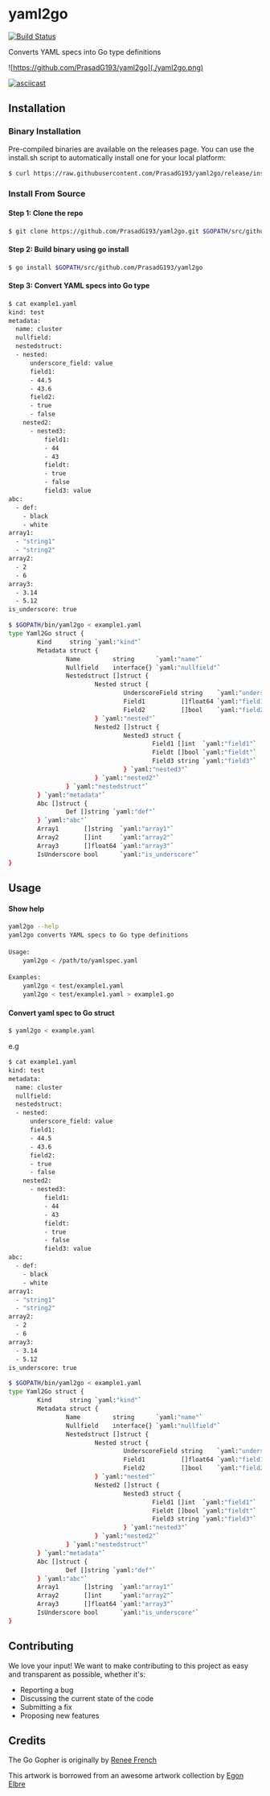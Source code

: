 # yaml2go

[![Build Status](https://travis-ci.org/PrasadG193/yaml2go.svg?branch=master)](https://travis-ci.org/PrasadG193/yaml2go)

Converts YAML specs into Go type definitions

![https://github.com/PrasadG193/yaml2go](./yaml2go.png)


[![asciicast](https://asciinema.org/a/bCu9sI4j77r2Ut8U8pnTXZoU1.svg)](https://asciinema.org/a/bCu9sI4j77r2Ut8U8pnTXZoU1)

## Installation

### Binary Installation

Pre-compiled binaries are available on the releases page. You can use the install.sh script to automatically install one for your local platform:

```bash
$ curl https://raw.githubusercontent.com/PrasadG193/yaml2go/release/install.sh | sh
```


### Install From Source

#### Step 1: Clone the repo
```bash
$ git clone https://github.com/PrasadG193/yaml2go.git $GOPATH/src/github.com/PrasadG193/yaml2go
```

#### Step 2: Build binary using go install
```bash
$ go install $GOPATH/src/github.com/PrasadG193/yaml2go
```

#### Step 3: Convert YAML specs into Go type

```bash
$ cat example1.yaml
kind: test
metadata:
  name: cluster
  nullfield:
  nestedstruct:
  - nested:
      underscore_field: value
      field1:
      - 44.5
      - 43.6
      field2:
      - true
      - false
    nested2:
      - nested3:
          field1:
          - 44
          - 43
          fieldt:
          - true
          - false
          field3: value
abc:
  - def:
    - black
    - white
array1:
  - "string1"
  - "string2"
array2:
  - 2
  - 6
array3:
  - 3.14
  - 5.12
is_underscore: true
```

```bash
$ $GOPATH/bin/yaml2go < example1.yaml
type Yaml2Go struct {
        Kind     string `yaml:"kind"`
        Metadata struct {
                Name         string      `yaml:"name"`
                Nullfield    interface{} `yaml:"nullfield"`
                Nestedstruct []struct {
                        Nested struct {
                                UnderscoreField string    `yaml:"underscore_field"`
                                Field1          []float64 `yaml:"field1"`
                                Field2          []bool    `yaml:"field2"`
                        } `yaml:"nested"`
                        Nested2 []struct {
                                Nested3 struct {
                                        Field1 []int  `yaml:"field1"`
                                        Fieldt []bool `yaml:"fieldt"`
                                        Field3 string `yaml:"field3"`
                                } `yaml:"nested3"`
                        } `yaml:"nested2"`
                } `yaml:"nestedstruct"`
        } `yaml:"metadata"`
        Abc []struct {
                Def []string `yaml:"def"`
        } `yaml:"abc"`
        Array1       []string  `yaml:"array1"`
        Array2       []int     `yaml:"array2"`
        Array3       []float64 `yaml:"array3"`
        IsUnderscore bool      `yaml:"is_underscore"`
}
```

## Usage

#### Show help

```bash
yaml2go --help
yaml2go converts YAML specs to Go type definitions

Usage:
    yaml2go < /path/to/yamlspec.yaml

Examples:
    yaml2go < test/example1.yaml
    yaml2go < test/example1.yaml > example1.go
```

#### Convert yaml spec to Go struct

```bash
$ yaml2go < example.yaml
```
e.g

```bash
$ cat example1.yaml
kind: test
metadata:
  name: cluster
  nullfield:
  nestedstruct:
  - nested:
      underscore_field: value
      field1:
      - 44.5
      - 43.6
      field2:
      - true
      - false
    nested2:
      - nested3:
          field1:
          - 44
          - 43
          fieldt:
          - true
          - false
          field3: value
abc:
  - def:
    - black
    - white
array1:
  - "string1"
  - "string2"
array2:
  - 2
  - 6
array3:
  - 3.14
  - 5.12
is_underscore: true
```

```bash
$ $GOPATH/bin/yaml2go < example1.yaml
type Yaml2Go struct {
        Kind     string `yaml:"kind"`
        Metadata struct {
                Name         string      `yaml:"name"`
                Nullfield    interface{} `yaml:"nullfield"`
                Nestedstruct []struct {
                        Nested struct {
                                UnderscoreField string    `yaml:"underscore_field"`
                                Field1          []float64 `yaml:"field1"`
                                Field2          []bool    `yaml:"field2"`
                        } `yaml:"nested"`
                        Nested2 []struct {
                                Nested3 struct {
                                        Field1 []int  `yaml:"field1"`
                                        Fieldt []bool `yaml:"fieldt"`
                                        Field3 string `yaml:"field3"`
                                } `yaml:"nested3"`
                        } `yaml:"nested2"`
                } `yaml:"nestedstruct"`
        } `yaml:"metadata"`
        Abc []struct {
                Def []string `yaml:"def"`
        } `yaml:"abc"`
        Array1       []string  `yaml:"array1"`
        Array2       []int     `yaml:"array2"`
        Array3       []float64 `yaml:"array3"`
        IsUnderscore bool      `yaml:"is_underscore"`
}
```

## Contributing

We love your input! We want to make contributing to this project as easy and transparent as possible, whether it's:
- Reporting a bug
- Discussing the current state of the code
- Submitting a fix
- Proposing new features

## Credits
The Go Gopher is originally by [Renee French](http://reneefrench.blogspot.com/)

This artwork is borrowed from an awesome artwork collection by [Egon Elbre](https://github.com/egonelbre/gophers)
